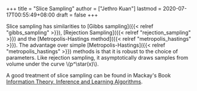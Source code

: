 +++
title = "Slice Sampling"
author = ["Jethro Kuan"]
lastmod = 2020-07-17T00:55:49+08:00
draft = false
+++

Slice sampling has similarities to [Gibbs sampling]({{< relref "gibbs_sampling" >}}), [Rejection Sampling]({{< relref "rejection_sampling" >}})
and the [Metropolis-Hastings method]({{< relref "metropolis_hastings" >}}). The advantage over simple
[Metropolis-Hastings]({{< relref "metropolis_hastings" >}}) methods is that it is robust to the choice of
parameters. Like rejection sampling, it asymptotically draws samples
from volume under the curve \\(p^\star(x)\\).

A good treatment of slice sampling can be found in Mackay's Book
[Information Theory, Inference and Learning Algorithms](http://www.inference.org.uk/itprnn/book.pdf).
